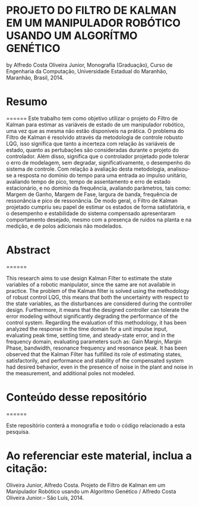 PROJETO DO FILTRO DE KALMAN EM UM MANIPULADOR ROBÓTICO USANDO UM ALGORÍTMO GENÉTICO
======

by
Alfredo Costa Oliveira Junior,
Monografia (Graduação),
Curso de Engenharia da Computação,
Universidade Estadual do Maranhão,
Maranhão, Brasil, 2014.

# Resumo
======
Este trabalho tem como objetivo utilizar o projeto do Filtro de Kalman para estimar as variáveis de estado de um manipulador robótico, uma vez que as mesma não estão disponíveis na prática. O problema do Filtro de Kalman é resolvido através da metodologia de controle robusto LQG, isso significa que tanto a incerteza com relação às variáveis de estado, quanto as pertubações são consideradas durante o projeto do controlador. Além disso, significa que o controlador projetado pode tolerar o erro de modelagem, sem degradar, significativamente, o desempenho do sistema de controle. Com relação à avaliação desta metodologia, analisou-se a resposta no domínio do tempo para uma entrada ao impulso unitário, avaliando tempo de pico, tempo de assentamento e erro de estado estacionário, e no domínio da frequência, avaliando parâmetros, tais como: Margem de Ganho, Margem de Fase, largura de banda, frequência de ressonância e pico de ressonância. De modo geral, o Filtro de Kalman projetado cumpriu seu papel de estimar os estados de forma satisfatória, e o desempenho e estabilidade do sistema compensado apresentaram comportamento desejado, mesmo com a presença de ruídos na planta e na medição, e de polos adicionais não modelados.

# Abstract 
======

This research aims to use design Kalman Filter to estimate the state variables of a robotic manipulator, since the same are not available in practice. The problem of the Kalman filter is solved using the methodology of robust control LQG, this means that both the uncertainty with respect to the state variables, as the disturbances are considered during the controller design. Furthermore, it means that the designed controller can tolerate the error modeling without significantly degrading the performance of the control system. Regarding the evaluation of this methodology, it has been analyzed the response in the time domain for a unit impulse input, evaluating peak time, settling time, and steady-state error, and in the frequency domain, evaluating parameters such as: Gain Margin, Margin Phase, bandwidth, resonance frequency and resonance peak. It has been observed that the Kalman Filter has fulfilled its role of estimating states, satisfactorily, and performance and stability of the compensated system had desired behavior, even in the presence of noise in the plant and noise in the measurement, and additional poles not modeled. 

# Conteúdo desse repositório
======

Este repositório conterá a monografia e todo o código relacionado a esta pesquisa.


Ao referenciar este material, inclua a citação:
======
Oliveira Junior, Alfredo Costa.
Projeto de Filtro de Kalman em um Manipulador Robótico usando um
Algoritmo Genético / Alfredo Costa Oliveira Junior.– São Luís, 2014.
